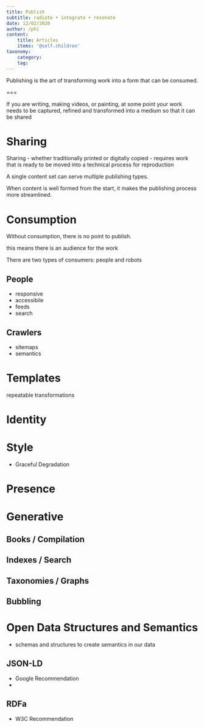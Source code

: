 ```yaml
---
title: Publish
subtitle: radiate • integrate • resonate 
date: 12/02/2020
author: /phi
content:
    title: Articles
    items: '@self.children'
taxonomy:
    category: 
    tag: 
---
```


Publishing is the art of transforming work into a form that can be consumed.


===


If you are writing, making videos, or painting, at some point your work needs to be captured, refined and transformed into a medium so that it can be shared 

# Sharing

Sharing - whether traditionally printed or digitally copied - requires work that is ready to be moved into a technical process for reproduction

A single content set can serve multiple publishing types.

When content is well formed from the start, it makes the publishing process more streamlined.

# Consumption

Without consumption, there is no point to publish. 

this means there is an audience for the work 

There are two types of consumers: people and robots

## People

- responsive
- accessibile
- feeds
- search

## Crawlers

- sitemaps
- semantics

# Templates

repeatable transformations

# Identity

# Style

- Graceful Degradation

# Presence

# Generative

## Books / Compilation

## Indexes / Search

## Taxonomies / Graphs

## Bubbling

# Open Data Structures and Semantics
- schemas and structures to create semantics in our data
## JSON-LD
- Google Recommendation
-
## RDFa
- W3C Recommendation
## 
